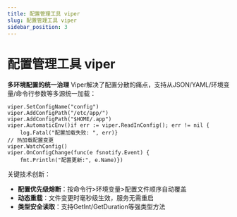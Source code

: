 ```yaml
---
title: 配置管理工具 viper
slug: 配置管理工具 viper
sidebar_position: 3
---
```



# 配置管理工具 viper

<b>多环境配置的统一治理</b>
Viper解决了配置分散的痛点，支持从JSON/YAML/环境变量/命令行参数等多源统一加载：

```
viper.SetConfigName("config")
viper.AddConfigPath("/etc/app/")
viper.AddConfigPath("$HOME/.app")
viper.AutomaticEnv()if err := viper.ReadInConfig(); err != nil {
    log.Fatal("配置加载失败: ", err)}
// 热加载配置变更
viper.WatchConfig()
viper.OnConfigChange(func(e fsnotify.Event) {
    fmt.Println("配置更新:", e.Name)})
```

关键技术创新：

- <b>配置优先级熔断</b>：按命令行&gt;环境变量&gt;配置文件顺序自动覆盖
- <b>动态重载</b>：文件变更时毫秒级生效，服务无需重启
- <b>类型安全读取</b>：支持GetInt/GetDuration等强类型方法

